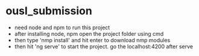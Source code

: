 # ousl_submission

  - need node and npm to run this project
  - after installing node, npm open the project folder using cmd
  - then type 'nmp install' and hit enter to download nmp modules
  - then hit 'ng serve' to start the project. go the localhost:4200 after serve

